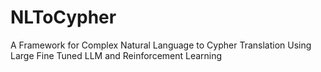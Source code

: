 # NLToCypher
A Framework for Complex Natural Language to Cypher Translation Using Large Fine Tuned LLM and Reinforcement Learning

